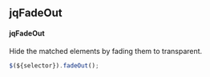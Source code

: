 ## jqFadeOut
#### jqFadeOut
Hide the matched elements by fading them to transparent.
```javascript
$(${selector}).fadeOut();
```